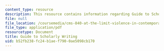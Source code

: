 ```yaml
---
content_type: resource
description: This resource contains information regarding Guide to Scholarly Writing.
file: null
file_location: /coursemedia/cms-840-at-the-limit-violence-in-contemporary-representation-fall-2013/b52fb238fc24b1aef7900ae5098cb170_MITCMS_840F13_GdeToSclyWtg.pdf
file_type: application/pdf
resourcetype: Document
title: Guide to Scholarly Writing
uid: b52fb238-fc24-b1ae-f790-0ae5098cb170
---
```

